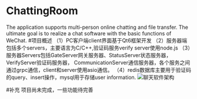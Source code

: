 # ChattingRoom
The application supports multi-person online chatting and file transfer. 
The ultimate goal is to realize a chat software with the basic functions of WeChat.
#项目概述
（1）PC客户端client界面基于Qt6框架开发
（2）服务器端包括多个servers，主要语言为C/C++,验证码服务verify server使用node.js
（3）服务器Servers包括GateServer网关服务器、StatusServer状态服务器，VerifyServer验证码服务器，
     CommunicationServer通信服务器，各个服务之间通过grpc通信，client和server使用asio通信。
（4）redis数据库主要用于验证码的query、insert操作，mysql用于存储user information.
![聊天软件架构](https://github.com/user-attachments/assets/e4cc69d3-87bc-4dc9-be9a-63d938a4ad51)

#补充
项目尚未完成，一些功能待完善

